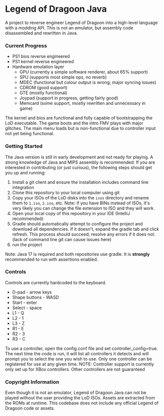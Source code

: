 # Legend of Dragoon Java

A project to reverse engineer Legend of Dragoon into a high-level language with a modding API. This is not an emulator, but assembly code disassembled and rewritten in Java.

### Current Progress

- PS1 bios reverse engineered
- PS1 kernel reverse engineered
- Hardware emulation layer
  - GPU (currently a simple software renderer, about 65% support)
  - SPU (supports most simple ops, no reverb)
  - MDEC (functional but colour output is wrong; major syncing issues)
  - CDROM (good support)
  - GTE (mostly functional)
  - Joypad (support in progress, getting fairly good)
  - Memcard (some support, mostly rewritten and unnecessary in game)

The kernel and bios are functional and fully capable of bootstrapping the LoD executable. The game boots and the intro FMV plays with major glitches. The main menu loads but is non-functional due to controller input not yet being functional.

### Getting Started

The Java version is still in early development and not ready for playing. A strong knowledge of Java and MIPS assembly is recommended. If you are interested in contributing (or just curious), the following steps should get you up and running:
1. Install a git client and ensure the installation includes command line integration
2. Clone this repository to your local computer using git
3. Copy your ISOs of the LoD disks into the `isos` directory and rename them to `1.iso`, `2.iso`, etc. Note: if you have BINs instead of ISOs, it's very likely you can change the file extension to ISO and they will work.
4. Open your local copy of this repository in your IDE (IntelliJ recommended)
5. Gradle should automatically attempt to configure the project and download all dependencies. If it doesn't, expand the gradle tab and click refresh. This process should succeed; resolve any errors if it does not. (lack of command line git can cause issues here)
6. run the project

Note: Java 17 is required and both repositories use gradle. It is **strongly** recommended to run with assertions enabled.

### Controls ###

Controls are currently hardcoded to the keyboard.
- D-pad - arrow keys
- Shape buttons - WASD
- Start - enter
- Select - space
- L1 - Q
- L2 - 1
- L3 - Z
- R1 - E
- R2 - 3
- R3 - C

To use a controller, open the config.conf file and set controller_config=true. The next time the code is run, it will list all controllers it detects and will prompt you to select the one you wish to use. Only one controller can be registered for use at any given time. 
NOTE: Controller support is currently only set up for XBox controllers. Other controllers are not guaranteed

### Copyright Information

Even though it is not an emulator, Legend of Dragoon Java can not be played without the user providing the LoD ISOs. Assets are extracted from the ROMs at runtime. This codebase does not include any official Legend of Dragoon code or assets.
